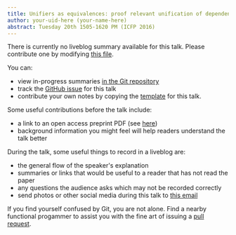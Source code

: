 ```yaml
---
title: Unifiers as equivalences: proof relevant unification of dependently typed data
author: your-uid-here (your-name-here)
abstract: Tuesday 20th 1505-1620 PM (ICFP 2016)
---
```


There is currently no liveblog summary available for this talk. Please contribute one by modifying [this file](https://github.com/ocamllabs/icfp2016-blog/blob/master/ICFP/unifiers-as-equivalences-proo.md).

You can:
* view in-progress summaries [in the Git repository](https://github.com/ocamllabs/icfp2016-blog/tree/master/ICFP/unifiers-as-equivalences-proo/)
* track the [GitHub issue](https://github.com/ocamllabs/icfp2016-blog/issues/67) for this talk
* contribute your own notes by copying the [template](unifiers-as-equivalences-proo/template.md) for this talk.

Some useful contributions before the talk include:
* a link to an open access preprint PDF (see [here](https://github.com/gasche/icfp2016-papers))
* background information you might feel will help readers understand the talk better

During the talk, some useful things to record in a liveblog are:
* the general flow of the speaker's explanation
* summaries or links that would be useful to a reader that has not read the paper
* any questions the audience asks which may not be recorded correctly
* send photos or other social media during this talk to [this email](mailto:icfp16.photos@gmail.com?subject=ICFP:unifiers-as-equivalences-proo)

If you find yourself confused by Git, you are not alone. Find a nearby functional progammer
to assist you with the fine art of issuing a [pull request](https://help.github.com/articles/about-pull-requests/).

